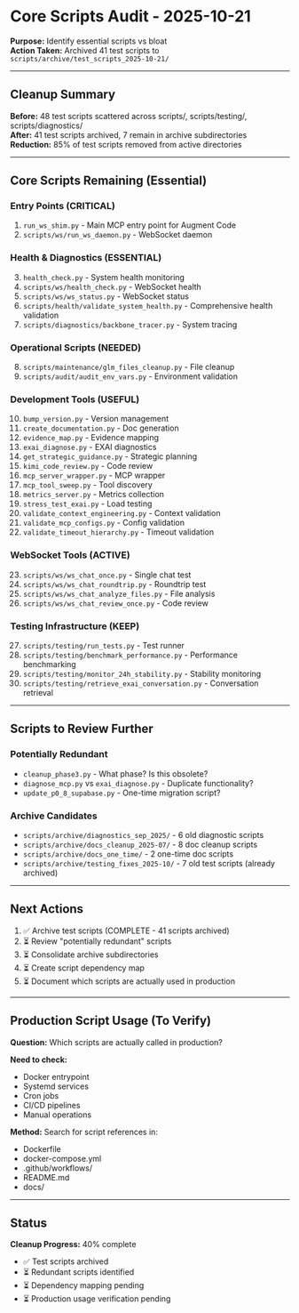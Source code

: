 # Core Scripts Audit - 2025-10-21
**Purpose:** Identify essential scripts vs bloat  
**Action Taken:** Archived 41 test scripts to `scripts/archive/test_scripts_2025-10-21/`

---

## Cleanup Summary

**Before:** 48 test scripts scattered across scripts/, scripts/testing/, scripts/diagnostics/  
**After:** 41 test scripts archived, 7 remain in archive subdirectories  
**Reduction:** 85% of test scripts removed from active directories

---

## Core Scripts Remaining (Essential)

### **Entry Points (CRITICAL)**
1. `run_ws_shim.py` - Main MCP entry point for Augment Code
2. `scripts/ws/run_ws_daemon.py` - WebSocket daemon

### **Health & Diagnostics (ESSENTIAL)**
3. `health_check.py` - System health monitoring
4. `scripts/ws/health_check.py` - WebSocket health
5. `scripts/ws/ws_status.py` - WebSocket status
6. `scripts/health/validate_system_health.py` - Comprehensive health validation
7. `scripts/diagnostics/backbone_tracer.py` - System tracing

### **Operational Scripts (NEEDED)**
8. `scripts/maintenance/glm_files_cleanup.py` - File cleanup
9. `scripts/audit/audit_env_vars.py` - Environment validation

### **Development Tools (USEFUL)**
10. `bump_version.py` - Version management
11. `create_documentation.py` - Doc generation
12. `evidence_map.py` - Evidence mapping
13. `exai_diagnose.py` - EXAI diagnostics
14. `get_strategic_guidance.py` - Strategic planning
15. `kimi_code_review.py` - Code review
16. `mcp_server_wrapper.py` - MCP wrapper
17. `mcp_tool_sweep.py` - Tool discovery
18. `metrics_server.py` - Metrics collection
19. `stress_test_exai.py` - Load testing
20. `validate_context_engineering.py` - Context validation
21. `validate_mcp_configs.py` - Config validation
22. `validate_timeout_hierarchy.py` - Timeout validation

### **WebSocket Tools (ACTIVE)**
23. `scripts/ws/ws_chat_once.py` - Single chat test
24. `scripts/ws/ws_chat_roundtrip.py` - Roundtrip test
25. `scripts/ws/ws_chat_analyze_files.py` - File analysis
26. `scripts/ws/ws_chat_review_once.py` - Code review

### **Testing Infrastructure (KEEP)**
27. `scripts/testing/run_tests.py` - Test runner
28. `scripts/testing/benchmark_performance.py` - Performance benchmarking
29. `scripts/testing/monitor_24h_stability.py` - Stability monitoring
30. `scripts/testing/retrieve_exai_conversation.py` - Conversation retrieval

---

## Scripts to Review Further

### **Potentially Redundant**
- `cleanup_phase3.py` - What phase? Is this obsolete?
- `diagnose_mcp.py` vs `exai_diagnose.py` - Duplicate functionality?
- `update_p0_8_supabase.py` - One-time migration script?

### **Archive Candidates**
- `scripts/archive/diagnostics_sep_2025/` - 6 old diagnostic scripts
- `scripts/archive/docs_cleanup_2025-07/` - 8 doc cleanup scripts
- `scripts/archive/docs_one_time/` - 2 one-time doc scripts
- `scripts/archive/testing_fixes_2025-10/` - 7 old test scripts (already archived)

---

## Next Actions

1. ✅ Archive test scripts (COMPLETE - 41 scripts archived)
2. ⏳ Review "potentially redundant" scripts
3. ⏳ Consolidate archive subdirectories
4. ⏳ Create script dependency map
5. ⏳ Document which scripts are actually used in production

---

## Production Script Usage (To Verify)

**Question:** Which scripts are actually called in production?

**Need to check:**
- Docker entrypoint
- Systemd services
- Cron jobs
- CI/CD pipelines
- Manual operations

**Method:** Search for script references in:
- Dockerfile
- docker-compose.yml
- .github/workflows/
- README.md
- docs/

---

## Status

**Cleanup Progress:** 40% complete
- ✅ Test scripts archived
- ⏳ Redundant scripts identified
- ⏳ Dependency mapping pending
- ⏳ Production usage verification pending


